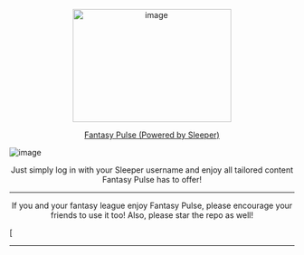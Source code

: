 <p align="center">
  <img src="https://github.com/fahadg206/FantasyPulse/assets/89051306/db119ab5-80a8-401d-8584-8715989a23ab" alt="image" width="280" height="200">
</p>


<p align="center">
  <a href="https://fantasypulseff.com">Fantasy Pulse (Powered by Sleeper)</a>
</p>

![image](https://github.com/fahadg206/FantasyPulse/assets/89051306/fc99a125-a596-4d1b-a463-65fa50187cba)

<p align="center">
  Just simply log in with your Sleeper username and enjoy all tailored content Fantasy Pulse has to offer!
</p>

<p align="center">
  <hr>
</p>

<p align="center">
  If you and your fantasy league enjoy Fantasy Pulse, please encourage your friends to use it too! Also, please star the repo as well!

  [
</p>

<p align="center">
  <hr>
</p>
